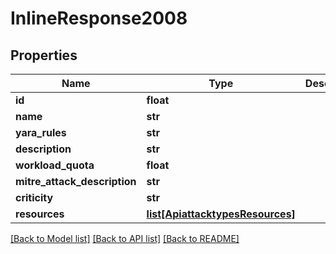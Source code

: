 # InlineResponse2008

## Properties
Name | Type | Description | Notes
------------ | ------------- | ------------- | -------------
**id** | **float** |  | 
**name** | **str** |  | 
**yara_rules** | **str** |  | 
**description** | **str** |  | 
**workload_quota** | **float** |  | 
**mitre_attack_description** | **str** |  | 
**criticity** | **str** |  | 
**resources** | [**list[ApiattacktypesResources]**](ApiattacktypesResources.md) |  | 

[[Back to Model list]](../README.md#documentation-for-models) [[Back to API list]](../README.md#documentation-for-api-endpoints) [[Back to README]](../README.md)

